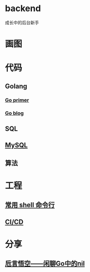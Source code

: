 # backend

成长中的后台新手

# 画图

# 代码

## Golang

### [Go primer](my_nodes/go_primer.md)

### [Go blog](my_nodes/blogs.md)

## SQL

## [MySQL](my_nodes/mysql.md)

## 算法

# 工程

## [常用 shell 命令行](my_nodes/shell.md)

## [CI/CD](my_nodes/ci_cd.md)

# 分享

## [卮言悟空——闲聊Go中的nil](classroom/golang/nil/index.md)
